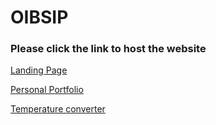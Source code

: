 
# OIBSIP
### Please click the link to host the website

[Landing Page](https://ralasi.github.io/OIBSIP/landing_page)

[Personal Portfolio](https://ralasi.github.io/OIBSIP/personal_portfolio)

[Temperature converter](https://ralasi.github.io/OIBSIP/temeprature_converter)


